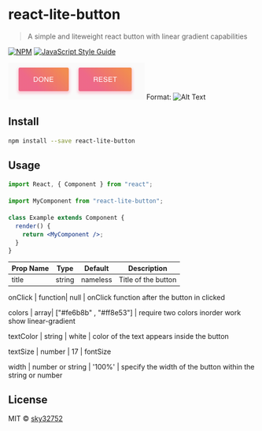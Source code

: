 # react-lite-button

> A simple and liteweight react button with linear gradient capabilities

[![NPM](https://img.shields.io/npm/v/react-lite-button.svg)](https://www.npmjs.com/package/react-lite-button) [![JavaScript Style Guide](https://img.shields.io/badge/code_style-standard-brightgreen.svg)](https://standardjs.com)

![example](/example.png)
Format: ![Alt Text](url)

## Install

```bash
npm install --save react-lite-button
```

## Usage

```jsx
import React, { Component } from "react";

import MyComponent from "react-lite-button";

class Example extends Component {
  render() {
    return <MyComponent />;
  }
}
```

| Prop Name | Type   | Default  | Description         |
| --------- | ------ | -------- | ------------------- |
| title     | string | nameless | Title of the button |

onClick | function| null | onClick function after the button in clicked

colors | array| ["#fe6b8b" , "#ff8e53"] | require two colors inorder work show linear-gradient

textColor | string | white | color of the text appears inside the button

textSize | number | 17 | fontSize

width | number or string | '100%' | specify the width of the button within the string or number

## License

MIT © [sky32752](https://github.com/sky32752)
